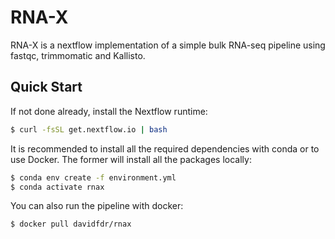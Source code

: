 # RNA-X

RNA-X is a nextflow implementation of a simple bulk RNA-seq pipeline using fastqc, trimmomatic and Kallisto.

## Quick Start

If not done already, install the Nextflow runtime:

```bash
$ curl -fsSL get.nextflow.io | bash
```

It is recommended to install all the required dependencies with conda or to use Docker. The former will install all the packages locally:

```bash
$ conda env create -f environment.yml
$ conda activate rnax
```

You can also run the pipeline with docker:

```bash
$ docker pull davidfdr/rnax
```

